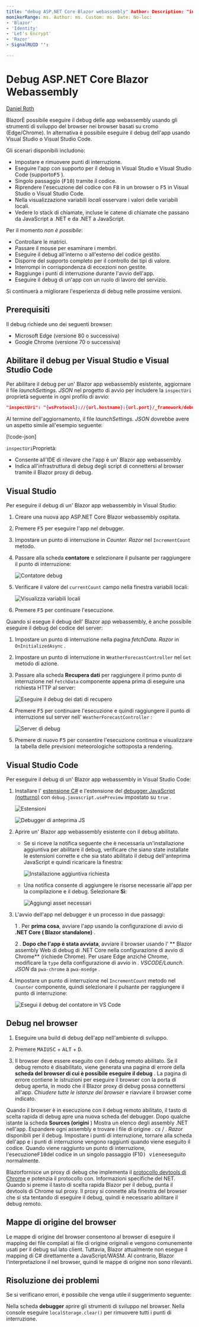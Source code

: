 ```yaml
---
title: "debug ASP.NET Core Blazor webassembly" Author: Description: "informazioni su come eseguire il debug delle Blazor app".
monikerRange: ms. Author: ms. Custom: ms. Date: No-loc:
- 'Blazor'
- 'Identity'
- 'Let's Encrypt'
- 'Razor'
- SignalRUID '': 

---
```

# <a name="debug-aspnet-core-blazor-webassembly"></a>Debug ASP.NET Core Blazor Webassembly

[Daniel Roth](https://github.com/danroth27)

BlazorÈ possibile eseguire il debug delle app webassembly usando gli strumenti di sviluppo del browser nei browser basati su cromo (Edge/Chrome).  In alternativa è possibile eseguire il debug dell'app usando Visual Studio o Visual Studio Code.

Gli scenari disponibili includono:

* Impostare e rimuovere punti di interruzione.
* Eseguire l'app con supporto per il debug in Visual Studio e Visual Studio Code (supporto<kbd>F5</kbd> ).
* Singolo passaggio (<kbd>F10</kbd>) tramite il codice.
* Riprendere l'esecuzione del codice con <kbd>F8</kbd> in un browser o <kbd>F5</kbd> in Visual Studio o Visual Studio Code.
* Nella visualizzazione variabili *locali* osservare i valori delle variabili locali.
* Vedere lo stack di chiamate, incluse le catene di chiamate che passano da JavaScript a .NET e da .NET a JavaScript.

Per il momento *non è possibile*:

* Controllare le matrici.
* Passare il mouse per esaminare i membri.
* Eseguire il debug all'interno o all'esterno del codice gestito.
* Disporre del supporto completo per il controllo dei tipi di valore.
* Interrompi in corrispondenza di eccezioni non gestite.
* Raggiunge i punti di interruzione durante l'avvio dell'app.
* Eseguire il debug di un'app con un ruolo di lavoro del servizio.

Si continuerà a migliorare l'esperienza di debug nelle prossime versioni.

## <a name="prerequisites"></a>Prerequisiti

Il debug richiede uno dei seguenti browser:

* Microsoft Edge (versione 80 o successiva)
* Google Chrome (versione 70 o successiva)

## <a name="enable-debugging-for-visual-studio-and-visual-studio-code"></a>Abilitare il debug per Visual Studio e Visual Studio Code

Per abilitare il debug per un' Blazor app webassembly esistente, aggiornare il file *launchSettings. JSON* nel progetto di avvio per includere la `inspectUri` proprietà seguente in ogni profilo di avvio:

```json
"inspectUri": "{wsProtocol}://{url.hostname}:{url.port}/_framework/debug/ws-proxy?browser={browserInspectUri}"
```

Al termine dell'aggiornamento, il file *launchSettings. JSON* dovrebbe avere un aspetto simile all'esempio seguente:

[!code-json[](debug/launchSettings.json?highlight=14,22)]

`inspectUri`Proprietà:

* Consente all'IDE di rilevare che l'app è un' Blazor app webassembly.
* Indica all'infrastruttura di debug degli script di connettersi al browser tramite il Blazor proxy di debug.

## <a name="visual-studio"></a>Visual Studio

Per eseguire il debug di un' Blazor app webassembly in Visual Studio:

1. Creare una nuova app ASP.NET Core Blazor webassembly ospitata.
1. Premere <kbd>F5</kbd> per eseguire l'app nel debugger.
1. Impostare un punto di interruzione in *Counter. Razor* nel `IncrementCount` metodo.
1. Passare alla scheda **contatore** e selezionare il pulsante per raggiungere il punto di interruzione:

   ![Contatore debug](https://devblogs.microsoft.com/aspnet/wp-content/uploads/sites/16/2020/03/vs-debug-counter.png)

1. Verificare il valore del `currentCount` campo nella finestra variabili locali:

   ![Visualizza variabili locali](https://devblogs.microsoft.com/aspnet/wp-content/uploads/sites/16/2020/03/vs-debug-locals.png)

1. Premere <kbd>F5</kbd> per continuare l'esecuzione.

Quando si esegue il debug dell' Blazor app webassembly, è anche possibile eseguire il debug del codice del server:

1. Impostare un punto di interruzione nella pagina *fetchData. Razor* in `OnInitializedAsync` .
1. Impostare un punto di interruzione in `WeatherForecastController` nel `Get` metodo di azione.
1. Passare alla scheda **Recupera dati** per raggiungere il primo punto di interruzione nel `FetchData` componente appena prima di eseguire una richiesta HTTP al server:

   ![Eseguire il debug dei dati di recupero](https://devblogs.microsoft.com/aspnet/wp-content/uploads/sites/16/2020/03/vs-debug-fetch-data.png)

1. Premere <kbd>F5</kbd> per continuare l'esecuzione e quindi raggiungere il punto di interruzione sul server nell' `WeatherForecastController` :

   ![Server di debug](https://devblogs.microsoft.com/aspnet/wp-content/uploads/sites/16/2020/03/vs-debug-server.png)

1. Premere di nuovo <kbd>F5</kbd> per consentire l'esecuzione continua e visualizzare la tabella delle previsioni meteorologiche sottoposta a rendering.

<a id="vscode"></a>

## <a name="visual-studio-code"></a>Visual Studio Code

Per eseguire il debug di un' Blazor app webassembly in Visual Studio Code:
 
1. Installare l' [estensione C#](https://marketplace.visualstudio.com/items?itemName=ms-dotnettools.csharp) e l'estensione del [debugger JavaScript (notturno)](https://marketplace.visualstudio.com/items?itemName=ms-vscode.js-debug-nightly) con `debug.javascript.usePreview` impostato su `true` .

   ![Estensioni](https://devblogs.microsoft.com/aspnet/wp-content/uploads/sites/16/2020/03/vscode-extensions.png)

   ![Debugger di anteprima JS](https://devblogs.microsoft.com/aspnet/wp-content/uploads/sites/16/2020/03/vscode-js-use-preview.png)

1. Aprire un' Blazor app webassembly esistente con il debug abilitato.

   * Se si riceve la notifica seguente che è necessaria un'installazione aggiuntiva per abilitare il debug, verificare che siano state installate le estensioni corrette e che sia stato abilitato il debug dell'anteprima JavaScript e quindi ricaricare la finestra:

     ![Installazione aggiuntiva richiesta](https://devblogs.microsoft.com/aspnet/wp-content/uploads/sites/16/2020/03/vscode-additional-setup.png)

   * Una notifica consente di aggiungere le risorse necessarie all'app per la compilazione e il debug. Selezionare **Sì**:

     ![Aggiungi asset necessari](https://devblogs.microsoft.com/aspnet/wp-content/uploads/sites/16/2020/03/vscode-required-assets.png)

1. L'avvio dell'app nel debugger è un processo in due passaggi:

   1 \. Per **prima cosa**, avviare l'app usando la configurazione di avvio di **.NET Core ( Blazor standalone)** .

   2 \. **Dopo che l'app è stata avviata**, avviare il browser usando l' ** Blazor assembly Web di debug di .NET Core nella configurazione di avvio di Chrome** (richiede Chrome). Per usare Edge anziché Chrome, modificare la `type` della configurazione di avvio in *. VSCODE/Launch. JSON* da `pwa-chrome` a `pwa-msedge` .

1. Impostare un punto di interruzione nel `IncrementCount` metodo nel `Counter` componente, quindi selezionare il pulsante per raggiungere il punto di interruzione:

   ![Esegui il debug del contatore in VS Code](https://devblogs.microsoft.com/aspnet/wp-content/uploads/sites/16/2020/03/vscode-debug-counter.png)

## <a name="debug-in-the-browser"></a>Debug nel browser

1. Eseguire una build di debug dell'app nell'ambiente di sviluppo.

1. Premere <kbd>MAIUSC</kbd> + <kbd>ALT</kbd> + <kbd>D</kbd>.

1. Il browser deve essere eseguito con il debug remoto abilitato. Se il debug remoto è disabilitato, viene generata una pagina di errore della **scheda del browser di cui è possibile eseguire il debug** . La pagina di errore contiene le istruzioni per eseguire il browser con la porta di debug aperta, in modo che il Blazor proxy di debug possa connettersi all'app. *Chiudere tutte le istanze del browser* e riavviare il browser come indicato.

Quando il browser è in esecuzione con il debug remoto abilitato, il tasto di scelta rapida di debug apre una nuova scheda del debugger. Dopo qualche istante la scheda **Sources (origini** ) Mostra un elenco degli assembly .NET nell'app. Espandere ogni assembly e trovare i file di origine *. cs* / *. Razor* disponibili per il debug. Impostare i punti di interruzione, tornare alla scheda dell'app e i punti di interruzione vengono raggiunti quando viene eseguito il codice. Quando viene raggiunto un punto di interruzione, l'esecuzione<kbd>F10</kbd>del codice in un singolo passaggio (F10<kbd>) viene</kbd>eseguito normalmente.

Blazorfornisce un proxy di debug che implementa il [protocollo devtools di Chrome](https://chromedevtools.github.io/devtools-protocol/) e potenzia il protocollo con. Informazioni specifiche del NET. Quando si preme il tasto di scelta rapida Blazor per il debug, punta il devtools di Chrome sul proxy. Il proxy si connette alla finestra del browser che si sta tentando di eseguire il debug, quindi è necessario abilitare il debug remoto.

## <a name="browser-source-maps"></a>Mappe di origine del browser

Le mappe di origine del browser consentono al browser di eseguire il mapping dei file compilati ai file di origine originali e vengono comunemente usati per il debug sul lato client. Tuttavia, Blazor attualmente non esegue il mapping di C# direttamente a JavaScript/WASM. Al contrario, Blazor l'interpretazione il nel browser, quindi le mappe di origine non sono rilevanti.

## <a name="troubleshoot"></a>Risoluzione dei problemi

Se si verificano errori, è possibile che venga utile il suggerimento seguente:

Nella scheda **debugger** aprire gli strumenti di sviluppo nel browser. Nella console eseguire `localStorage.clear()` per rimuovere tutti i punti di interruzione.
